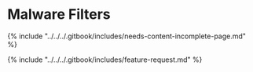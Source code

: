 # Malware Filters

{% include "../../../.gitbook/includes/needs-content-incomplete-page.md" %}



{% include "../../../.gitbook/includes/feature-request.md" %}

